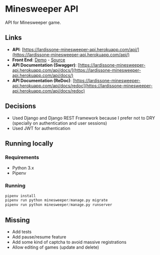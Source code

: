 # Minesweeper API

API for Minesweeper game.

## Links

- **API**: [https://lardissone-minesweeper-api.herokuapp.com/api/](https://lardissone-minesweeper-api.herokuapp.com/api/)
- **Front End**: [Demo](https://minesweeper-web.lardissone.now.sh/) - [Source](https://github.com/lardissone/minesweeper-web)
- **API Documentation (Swagger)**: [https://lardissone-minesweeper-api.herokuapp.com/api/docs/](https://lardissone-minesweeper-api.herokuapp.com/api/docs/)
- **API Documentation (ReDoc)**: [https://lardissone-minesweeper-api.herokuapp.com/api/docs/redoc](https://lardissone-minesweeper-api.herokuapp.com/api/docs/redoc)

## Decisions

- Used Django and Django REST Framework because I prefer not to DRY (specially on authentication and user sessions)
- Used JWT for authentication

## Running locally

### Requirements

- Python 3.x
- Pipenv

### Running

```python
pipenv install
pipenv run python minesweeper/manage.py migrate
pipenv run python minesweeper/manage.py runserver
```

## Missing

- Add tests
- Add pause/resume feature
- Add some kind of captcha to avoid massive registrations
- Allow editing of games (update and delete)